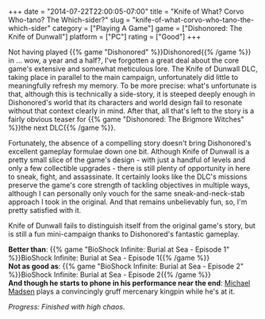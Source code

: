 +++
date = "2014-07-22T22:00:05-07:00"
title = "Knife of What?  Corvo Who-tano?  The Which-sider?"
slug = "knife-of-what-corvo-who-tano-the-which-sider"
category = ["Playing A Game"]
game = ["Dishonored: The Knife of Dunwall"]
platform = ["PC"]
rating = ["Good"]
+++

Not having played {{% game "Dishonored" %}}Dishonored{{% /game %}} in ... wow, a year and a half?, I've forgotten a great deal about the core game's extensive and somewhat meticulous lore.  The Knife of Dunwall DLC, taking place in parallel to the main campaign, unfortunately did little to meaningfully refresh my memory.  To be more precise: what's unfortunate is that, although this is technically a side-story, it is steeped deeply enough in Dishonored's world that its characters and world design fail to resonate without that context clearly in mind.  After that, all that's left to the story is a fairly obvious teaser for {{% game "Dishonored: The Brigmore Witches" %}}the next DLC{{% /game %}}.

Fortunately, the absence of a compelling story doesn't bring Dishonored's excellent gameplay formulae down one bit.  Although Knife of Dunwall is a pretty small slice of the game's design - with just a handful of levels and only a few collectible upgrades - there is still plenty of opportunity in here to sneak, fight, and assassinate.  It certainly looks like the DLC's missions preserve the game's core strength of tackling objectives in multiple ways, although I can personally only vouch for the same sneak-and-neck-stab approach I took in the original.  And that remains unbelievably fun, so, I'm pretty satisfied with it.

Knife of Dunwall fails to distinguish itself from the original game's story, but is still a fun mini-campaign thanks to Dishonored's fantastic gameplay.

<b>Better than</b>: {{% game "BioShock Infinite: Burial at Sea - Episode 1" %}}BioShock Infinite: Burial at Sea - Episode 1{{% /game %}}  
<b>Not as good as</b>: {{% game "BioShock Infinite: Burial at Sea - Episode 2" %}}BioShock Infinite: Burial at Sea - Episode 2{{% /game %}}  
<b>And though he starts to phone in his performance near the end</b>: <a href="http://www.imdb.com/name/nm0000514">Michael Madsen</a> plays a convincingly gruff mercenary kingpin while he's at it.

<i>Progress: Finished with high chaos.</i>